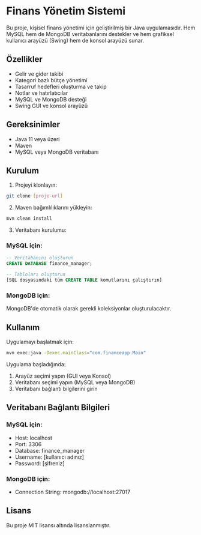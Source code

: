 # Finans Yönetim Sistemi

Bu proje, kişisel finans yönetimi için geliştirilmiş bir Java uygulamasıdır. Hem MySQL hem de MongoDB veritabanlarını destekler ve hem grafiksel kullanıcı arayüzü (Swing) hem de konsol arayüzü sunar.

## Özellikler

- Gelir ve gider takibi
- Kategori bazlı bütçe yönetimi
- Tasarruf hedefleri oluşturma ve takip
- Notlar ve hatırlatıcılar
- MySQL ve MongoDB desteği
- Swing GUI ve konsol arayüzü

## Gereksinimler

- Java 11 veya üzeri
- Maven
- MySQL veya MongoDB veritabanı

## Kurulum

1. Projeyi klonlayın:
```bash
git clone [proje-url]
```

2. Maven bağımlılıklarını yükleyin:
```bash
mvn clean install
```

3. Veritabanı kurulumu:

### MySQL için:
```sql
-- Veritabanını oluşturun
CREATE DATABASE finance_manager;

-- Tabloları oluşturun
[SQL dosyasındaki tüm CREATE TABLE komutlarını çalıştırın]
```

### MongoDB için:
MongoDB'de otomatik olarak gerekli koleksiyonlar oluşturulacaktır.

## Kullanım

Uygulamayı başlatmak için:

```bash
mvn exec:java -Dexec.mainClass="com.financeapp.Main"
```

Uygulama başladığında:
1. Arayüz seçimi yapın (GUI veya Konsol)
2. Veritabanı seçimi yapın (MySQL veya MongoDB)
3. Veritabanı bağlantı bilgilerini girin

## Veritabanı Bağlantı Bilgileri

### MySQL için:
- Host: localhost
- Port: 3306
- Database: finance_manager
- Username: [kullanıcı adınız]
- Password: [şifreniz]

### MongoDB için:
- Connection String: mongodb://localhost:27017

## Lisans

Bu proje MIT lisansı altında lisanslanmıştır. 